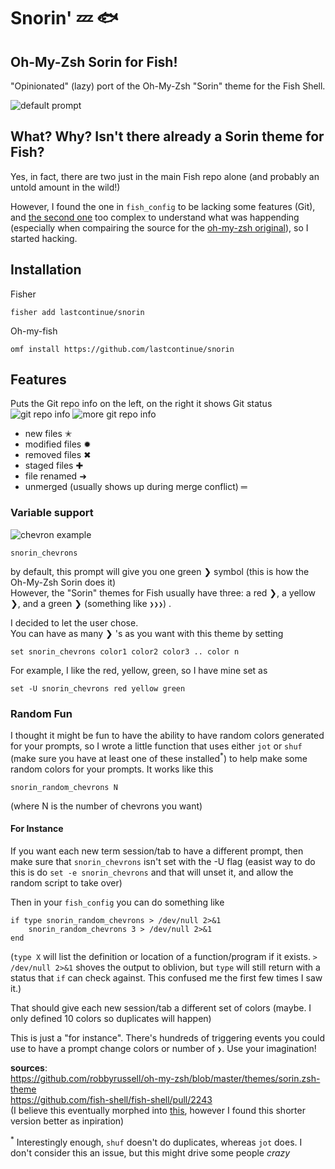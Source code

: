 # Snorin' 💤 🐟
## Oh-My-Zsh Sorin for Fish!
"Opinionated" (lazy) port of the Oh-My-Zsh "Sorin" theme for the Fish Shell. 

![default prompt](https://raw.githubusercontent.com/LastContinue/snorin/assets/default.png)

## What? Why? Isn't there already a Sorin theme for Fish?
Yes, in fact, there are two just in the main Fish repo alone (and probably an untold amount in the wild!) 

However, I found the one in `fish_config` to be lacking some features (Git), and [the second one](https://github.com/fish-shell/fish-shell/blob/988283c7177d8496f18c1fea1a1007aa8d45d984/share/tools/web_config/sample_prompts/sorin.fish) too complex to understand what was happending (especially when compairing the source for the [oh-my-zsh original](https://github.com/robbyrussell/oh-my-zsh/blob/master/themes/sorin.zsh-theme)), so I started hacking.

## Installation

Fisher
```
fisher add lastcontinue/snorin
```

Oh-my-fish
```
omf install https://github.com/lastcontinue/snorin
```

## Features
Puts the Git repo info on the left, on the right it shows Git status
![git repo info](https://raw.githubusercontent.com/LastContinue/snorin/assets/git_stuff1.png)
![more git repo info](https://raw.githubusercontent.com/LastContinue/snorin/assets/git_stuff2.png)

* new files ✭
* modified files ✹
* removed files ✖
* staged files ✚
* file renamed ➜
* unmerged (usually shows up during merge conflict) ═

### Variable support  
![chevron example](https://raw.githubusercontent.com/LastContinue/snorin/assets/chevrons.png)

`snorin_chevrons`  

by default, this prompt will give you one green ❯ symbol (this is how the Oh-My-Zsh Sorin does it)  
However, the "Sorin" themes for Fish usually have three: a red ❯, a yellow ❯, and a green ❯ (something like `❯❯❯`) .  

I decided to let the user chose.  
You can have as many ❯ 's as you want with this theme by setting  

`set snorin_chevrons color1 color2 color3 .. color n`  

For example, I like the red, yellow, green, so I have mine set as  

`set -U snorin_chevrons red yellow green`

### Random Fun
I thought it might be fun to have the ability to have random colors generated for your prompts, so I wrote a little function that uses 
either `jot` or `shuf` (make sure you have at least one of these installed<sup>*</sup>) to help make some random colors for your prompts. It works like 
this  
```
snorin_random_chevrons N
```
(where N is the number of chevrons you want)

#### For Instance
If you want each new term session/tab to have a different prompt, then make sure that `snorin_chevrons` isn't set with the -U flag (easist way to do this is do `set -e snorin_chevrons` and that will unset it, and allow the random script to take over)

Then in your `fish_config` you can do something like
```
if type snorin_random_chevrons > /dev/null 2>&1
    snorin_random_chevrons 3 > /dev/null 2>&1
end
```
(`type X` will list the definition or location of a function/program if it exists. `> /dev/null 2>&1` shoves the output to oblivion, but `type` will still return with a status that `if` can check against. This confused me the first few times I saw it.)

That should give each new session/tab a different set of colors (maybe. I only defined 10 colors so duplicates will happen)

This is just a "for instance". There's hundreds of triggering events you could use to have a prompt
change colors or number of `❯`. Use your imagination!

**sources**:  
https://github.com/robbyrussell/oh-my-zsh/blob/master/themes/sorin.zsh-theme  
https://github.com/fish-shell/fish-shell/pull/2243  
(I believe this eventually morphed into [this](https://github.com/fish-shell/fish-shell/blob/988283c7177d8496f18c1fea1a1007aa8d45d984/share/tools/web_config/sample_prompts/sorin.fish), however I found this shorter version better as inpiration)


<sup>*</sup> Interestingly enough, `shuf` doesn't do duplicates, whereas `jot` does. I don't consider this an issue, but this might drive some people _crazy_ 
